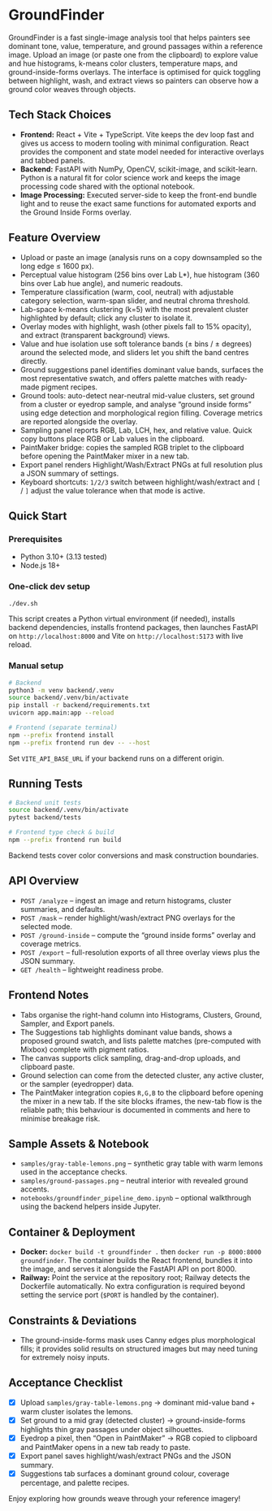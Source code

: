 # GroundFinder

GroundFinder is a fast single-image analysis tool that helps painters see dominant tone, value, temperature, and ground passages within a reference image. Upload an image (or paste one from the clipboard) to explore value and hue histograms, k-means color clusters, temperature maps, and ground-inside-forms overlays. The interface is optimised for quick toggling between highlight, wash, and extract views so painters can observe how a ground color weaves through objects.

## Tech Stack Choices
- **Frontend:** React + Vite + TypeScript. Vite keeps the dev loop fast and gives us access to modern tooling with minimal configuration. React provides the component and state model needed for interactive overlays and tabbed panels.
- **Backend:** FastAPI with NumPy, OpenCV, scikit-image, and scikit-learn. Python is a natural fit for color science work and keeps the image processing code shared with the optional notebook.
- **Image Processing:** Executed server-side to keep the front-end bundle light and to reuse the exact same functions for automated exports and the Ground Inside Forms overlay.

## Feature Overview
- Upload or paste an image (analysis runs on a copy downsampled so the long edge ≤ 1600 px).
- Perceptual value histogram (256 bins over Lab L*), hue histogram (360 bins over Lab hue angle), and numeric readouts.
- Temperature classification (warm, cool, neutral) with adjustable category selection, warm-span slider, and neutral chroma threshold.
- Lab-space k-means clustering (k=5) with the most prevalent cluster highlighted by default; click any cluster to isolate it.
- Overlay modes with highlight, wash (other pixels fall to 15% opacity), and extract (transparent background) views.
- Value and hue isolation use soft tolerance bands (± bins / ± degrees) around the selected mode, and sliders let you shift the band centres directly.
- Ground suggestions panel identifies dominant value bands, surfaces the most representative swatch, and offers palette matches with ready-made pigment recipes.
- Ground tools: auto-detect near-neutral mid-value clusters, set ground from a cluster or eyedrop sample, and analyse “ground inside forms” using edge detection and morphological region filling. Coverage metrics are reported alongside the overlay.
- Sampling panel reports RGB, Lab, LCH, hex, and relative value. Quick copy buttons place RGB or Lab values in the clipboard.
- PaintMaker bridge: copies the sampled RGB triplet to the clipboard before opening the PaintMaker mixer in a new tab.
- Export panel renders Highlight/Wash/Extract PNGs at full resolution plus a JSON summary of settings.
- Keyboard shortcuts: `1/2/3` switch between highlight/wash/extract and `[` / `]` adjust the value tolerance when that mode is active.

## Quick Start
### Prerequisites
- Python 3.10+ (3.13 tested)
- Node.js 18+

### One-click dev setup
```bash
./dev.sh
```
This script creates a Python virtual environment (if needed), installs backend dependencies, installs frontend packages, then launches FastAPI on `http://localhost:8000` and Vite on `http://localhost:5173` with live reload.

### Manual setup
```bash
# Backend
python3 -m venv backend/.venv
source backend/.venv/bin/activate
pip install -r backend/requirements.txt
uvicorn app.main:app --reload

# Frontend (separate terminal)
npm --prefix frontend install
npm --prefix frontend run dev -- --host
```
Set `VITE_API_BASE_URL` if your backend runs on a different origin.

## Running Tests
```bash
# Backend unit tests
source backend/.venv/bin/activate
pytest backend/tests

# Frontend type check & build
npm --prefix frontend run build
```
Backend tests cover color conversions and mask construction boundaries.

## API Overview
- `POST /analyze` – ingest an image and return histograms, cluster summaries, and defaults.
- `POST /mask` – render highlight/wash/extract PNG overlays for the selected mode.
- `POST /ground-inside` – compute the “ground inside forms” overlay and coverage metrics.
- `POST /export` – full-resolution exports of all three overlay views plus the JSON summary.
- `GET /health` – lightweight readiness probe.

## Frontend Notes
- Tabs organise the right-hand column into Histograms, Clusters, Ground, Sampler, and Export panels.
- The Suggestions tab highlights dominant value bands, shows a proposed ground swatch, and lists palette matches (pre-computed with Mixbox) complete with pigment ratios.
- The canvas supports click sampling, drag-and-drop uploads, and clipboard paste.
- Ground selection can come from the detected cluster, any active cluster, or the sampler (eyedropper) data.
- The PaintMaker integration copies `R,G,B` to the clipboard before opening the mixer in a new tab. If the site blocks iframes, the new-tab flow is the reliable path; this behaviour is documented in comments and here to minimise breakage risk.

## Sample Assets & Notebook
- `samples/gray-table-lemons.png` – synthetic gray table with warm lemons used in the acceptance checks.
- `samples/ground-passages.png` – neutral interior with revealed ground accents.
- `notebooks/groundfinder_pipeline_demo.ipynb` – optional walkthrough using the backend helpers inside Jupyter.

## Container & Deployment
- **Docker:** `docker build -t groundfinder .` then `docker run -p 8000:8000 groundfinder`. The container builds the React frontend, bundles it into the image, and serves it alongside the FastAPI API on port 8000.
- **Railway:** Point the service at the repository root; Railway detects the Dockerfile automatically. No extra configuration is required beyond setting the service port (`$PORT` is handled by the container).

## Constraints & Deviations
- The ground-inside-forms mask uses Canny edges plus morphological fills; it provides solid results on structured images but may need tuning for extremely noisy inputs.

## Acceptance Checklist
- [x] Upload `samples/gray-table-lemons.png` → dominant mid-value band + warm cluster isolates the lemons.
- [x] Set ground to a mid gray (detected cluster) → ground-inside-forms highlights thin gray passages under object silhouettes.
- [x] Eyedrop a pixel, then “Open in PaintMaker” → RGB copied to clipboard and PaintMaker opens in a new tab ready to paste.
- [x] Export panel saves highlight/wash/extract PNGs and the JSON summary.
- [x] Suggestions tab surfaces a dominant ground colour, coverage percentage, and palette recipes.

Enjoy exploring how grounds weave through your reference imagery!
